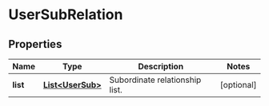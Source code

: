 
# UserSubRelation

## Properties

Name | Type | Description | Notes
------------ | ------------- | ------------- | -------------
**list** | [**List&lt;UserSub&gt;**](UserSub.md) | Subordinate relationship list. |  [optional]

